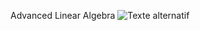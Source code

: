 Advanced Linear Algebra
![Texte alternatif]([images/nom_image.png](https://img.freepik.com/photos-gratuite/surface-abstraite-textures-mur-pierre-beton-blanc_74190-8189.jpg))

